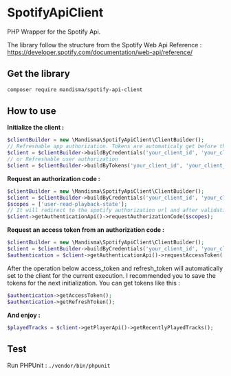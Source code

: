 # SpotifyApiClient

PHP Wrapper for the Spotify Api.

The library follow the structure from the Spotify Web Api Reference : https://developer.spotify.com/documentation/web-api/reference/

## Get the library

```bash
composer require mandisma/spotify-api-client
```

## How to use

**Initialize the client :**

```php
$clientBuilder = new \Mandisma\SpotifyApiClient\ClientBuilder();
// Refreshable app authorization. Tokens are automaticaly get before the request. Only works for non user request.
$client = $clientBuilder->buildByCredentials('your_client_id', 'your_client_secret', 'your_redirect_uri');
// or Refreshable user authorization
$client = $clientBuilder->buildByTokens('your_client_id', 'your_client_secret', 'your_redirect_uri', 'access_token', 'refresh_token');
```

**Request an authorization code :**

```php
$clientBuilder = new \Mandisma\SpotifyApiClient\ClientBuilder();
$client = $clientBuilder->buildByCredentials('your_client_id', 'your_client_secret', 'your_redirect_uri');
$scopes = ['user-read-playback-state'];
// It will redirect to the spotify authorization url and after validation to your redirect url
$client->getAuthenticationApi()->requestAuthorizationCode($scopes);
```

**Request an access token from an authorization code :**

```php
$clientBuilder = new \Mandisma\SpotifyApiClient\ClientBuilder();
$client = $clientBuilder->buildByCredentials('your_client_id', 'your_client_secret', 'your_redirect_uri');
$authentication = $client->getAuthenticationApi()->requestAccessToken('the_authorization_code');
```

After the operation below access_token and refresh_token will automatically set to the client for the current execution.
I recommended you to save the tokens for the next initialization. You can get tokens like this :

```php
$authentication->getAccessToken();
$authentication->getRefreshToken();
```

**And enjoy :**

```php
$playedTracks = $client->getPlayerApi()->getRecentlyPlayedTracks();
```

## Test

Run PHPUnit : `./vendor/bin/phpunit`
